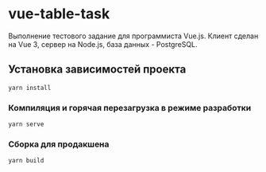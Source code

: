 # vue-table-task

Выполнение тестового задание для программиста Vue.js. Клиент сделан на Vue 3, сервер на Node.js, база данных - PostgreSQL.

## Установка зависимостей проекта
```
yarn install
```

### Компиляция и горячая перезагрузка в режиме разработки
```
yarn serve
```

### Сборка для продакшена
```
yarn build
